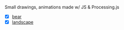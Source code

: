 Small drawings, animations made w/ JS & Processing.js

 - [x] [bear](https://codepen.io/o_rvalho/pen/QBNNYm)
 - [x] [landscape](https://codepen.io/o_rvalho/pen/ajZNdG) 
